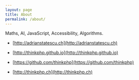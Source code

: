 ```yaml
---
layout: page
title: About
permalink: /about/
---
```

Maths, AI, JavaScript, Accessibility, Algorithms.

* [http://adrianstatescu.ch](http://adrianstatescu.ch)

* [http://thinkphp.github.io](http://thinkphp.github.io)

* [https://github.com/thinkphp](https://github.com/thinkphp)

* [http://thinkphp.ch](http://thinkphp.ch)
